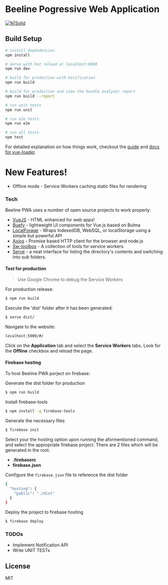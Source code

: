 # Beeline Pogressive Web Application

[![N|Solid](https://ypereirareis.github.io/images/posts/vuejs.jpg)](https://nodesource.com/products/nsolid)

## Build Setup

``` bash
# install dependencies
npm install

# serve with hot reload at localhost:8080
npm run dev

# build for production with minification
npm run build

# build for production and view the bundle analyzer report
npm run build --report

# run unit tests
npm run unit

# run e2e tests
npm run e2e

# run all tests
npm test
```

For detailed explanation on how things work, checkout the [guide](http://vuejs-templates.github.io/webpack/) and [docs for vue-loader](http://vuejs.github.io/vue-loader).

# New Features!

  - Offline mode - Service Workers caching static files for rendering

### Tech

Beeline PWA uses a number of open source projects to work properly:

* [VueJS] - HTML enhanced for web apps!
* [Buefy] - lightweight UI components for Vue.js based on Bulma
* [LocalForage] - Wraps IndexedDB, WebSQL, or localStorage using a simple but powerful API
* [Axios] - Promise based HTTP client for the browser and node.js
* [Sw-toolbox] - A collection of tools for service workers
* [Serve] - a neat interface for listing the directory's contents and switching into sub folders.

#### Test for production
> Use Google Chrome to debug the Service Workers

For production release:
```sh
$ npm run build
```
Execute the 'dist' folder after it has been generated:
```sh
$ serve dist/
```
Navigate to the website:
```sh
localhost:5000/#/
```
Click on the **Application** tab and select the **Service Workers** tabs. Look for the **Offline** checkbox and reload the page.

#### Firebase hosting
To host Beeline PWA porject on firebase:

Generate the dist folder for production
```sh
$ npm run build
```
Install firebase-tools
```sh
$ npm install -g firebase-tools
```
Generate the necessary files
```sh
$ firebase init
```

Select your the hosting option upon running the aformentioned command, and select the appropriate firebase project. There are 2 files which will be generated in the root:
- **.firebaserc**
- **firebase.json**

Configure the  `firebase.json` file to reference the dist folder
```sh
{
  "hosting": {
    "public": "./dist"
  }
}
```

Deploy the project to firebase hosting
```sh
$ firebase deploy
```
### TODOs

 - Implement Notification API
 - Write UNIT TESTs

License
----

MIT


[//]: # (These are reference links used in the body of this note and get stripped out when the markdown processor does its job. There is no need to format nicely because it shouldn't be seen. Thanks SO - http://stackoverflow.com/questions/4823468/store-comments-in-markdown-syntax)

   [VueJS]: <https://vuejs.org>
   [Buefy]: <https://github.com/rafaelpimpa/buefy>
   [LocalForage]: <https://github.com/localForage/localForage>
   [Axios]: <https://github.com/axios/axios>
   [Sw-toolbox]: <https://github.com/GoogleChrome/sw-toolbox>
   [Serve]: <https://www.npmjs.com/package/serve>
   [Dillinger]: <https://github.com/joemccann/dillinger.git>


